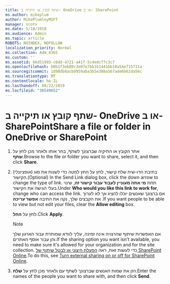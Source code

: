 ```yaml
---
title: שתף קובץ או תיקייה ב- OneDrive או ב- SharePoint
ms.author: mikeplum
author: MikePlumleyMSFT
manager: scotv
ms.date: 5/18/2018
ms.audience: Admin
ms.topic: article
ROBOTS: NOINDEX, NOFOLLOW
localization_priority: Normal
ms.collection: Adm_O365
ms.custom: ''
ms.assetid: b6d51993-c6dd-4721-a41f-5c4edcf7c3c7
ms.openlocfilehash: b0b1f3eb80c3e07e7bb1b1441bb18a54e715711a
ms.sourcegitcommit: 1d98db8acb9959aba3b5e308a567ade6b62da56c
ms.translationtype: MT
ms.contentlocale: he-IL
ms.lasthandoff: 08/22/2019
ms.locfileid: "36549652"
---
```

# <a name="share-a-file-or-folder-in-onedrive-or-sharepoint"></a><span data-ttu-id="f1184-102">שתף קובץ או תיקייה ב- OneDrive או ב- SharePoint</span><span class="sxs-lookup"><span data-stu-id="f1184-102">Share a file or folder in OneDrive or SharePoint</span></span>

1. <span data-ttu-id="f1184-103">אתר הקובץ או התיקיה שברצונך לשתף, בחר אותו ולאחר מכן לחץ על **שתף**.</span><span class="sxs-lookup"><span data-stu-id="f1184-103">Browse to the file or folder you want to share, select it, and then click **Share**.</span></span>
    
2. <span data-ttu-id="f1184-104">(אופציונלי) בתיבת הדו-שיח שלח קישור, לחץ על החץ למטה כדי לשנות את סוג הקישור.</span><span class="sxs-lookup"><span data-stu-id="f1184-104">(Optional) In the Send Link dialog box, click the down arrow to change the type of link.</span></span> <span data-ttu-id="f1184-105">תחת **מי אתה מעוניין לעבוד עבור קישור זה**, שינוי בעלי הגישה את הקישור.</span><span class="sxs-lookup"><span data-stu-id="f1184-105">Under **Who would you like this link to work for**, change who can access the link.</span></span> <span data-ttu-id="f1184-106">אם ברצונך שאנשים יוכלו להציג אך לא לערוך את הקבצים שלך, נקה את התיבה **אפשר עריכה** .</span><span class="sxs-lookup"><span data-stu-id="f1184-106">If you want people to be able to view but not edit your files, clear the **Allow editing** box.</span></span> 
    
    <span data-ttu-id="f1184-107">לחץ על **החל**.</span><span class="sxs-lookup"><span data-stu-id="f1184-107">Click **Apply**.</span></span>
    
    > [!NOTE]
    > <span data-ttu-id="f1184-108">אם האפשרות שיתוף שהרצויה אינה זמינה, עליך לוודא שמותרת עבור הארגון שלך והן עבור אוסף האתרים.</span><span class="sxs-lookup"><span data-stu-id="f1184-108">If the sharing option you want isn't available, you need to make sure it's allowed for your organization and for the site collection.</span></span> <span data-ttu-id="f1184-109">כדי לעשות זאת, ראה [הפעלת חיצוני או לבטל שיתוף של SharePoint Online](https://go.microsoft.com/fwlink/?linkid=866426).</span><span class="sxs-lookup"><span data-stu-id="f1184-109">To do this, see [Turn external sharing on or off for SharePoint Online](https://go.microsoft.com/fwlink/?linkid=866426).</span></span> 
  
3. <span data-ttu-id="f1184-110">הזן את שמות האנשים שברצונך לשתף עם ולאחר מכן לחץ על **שלח**.</span><span class="sxs-lookup"><span data-stu-id="f1184-110">Enter the names of the people you want to share with, and then click **Send**.</span></span>
    

